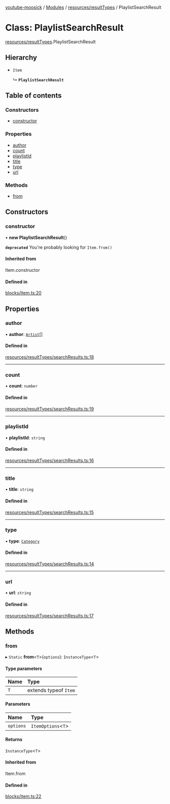 [youtube-moosick](../README.md) / [Modules](../modules.md) / [resources/resultTypes](../modules/resources_resultTypes.md) / PlaylistSearchResult

# Class: PlaylistSearchResult

[resources/resultTypes](../modules/resources_resultTypes.md).PlaylistSearchResult

## Hierarchy

- `Item`

  ↳ **`PlaylistSearchResult`**

## Table of contents

### Constructors

- [constructor](resources_resultTypes.PlaylistSearchResult.md#constructor)

### Properties

- [author](resources_resultTypes.PlaylistSearchResult.md#author)
- [count](resources_resultTypes.PlaylistSearchResult.md#count)
- [playlistId](resources_resultTypes.PlaylistSearchResult.md#playlistid)
- [title](resources_resultTypes.PlaylistSearchResult.md#title)
- [type](resources_resultTypes.PlaylistSearchResult.md#type)
- [url](resources_resultTypes.PlaylistSearchResult.md#url)

### Methods

- [from](resources_resultTypes.PlaylistSearchResult.md#from)

## Constructors

### constructor

• **new PlaylistSearchResult**()

**`deprecated`** You're probably looking for `Item.from()`

#### Inherited from

Item.constructor

#### Defined in

[blocks/item.ts:20](https://github.com/EvasiveXkiller/youtube-moosick/blob/54d14db/src/blocks/item.ts#L20)

## Properties

### author

• **author**: [`Artist`](resources_generalTypes.Artist.md)[]

#### Defined in

[resources/resultTypes/searchResults.ts:18](https://github.com/EvasiveXkiller/youtube-moosick/blob/54d14db/src/resources/resultTypes/searchResults.ts#L18)

___

### count

• **count**: `number`

#### Defined in

[resources/resultTypes/searchResults.ts:19](https://github.com/EvasiveXkiller/youtube-moosick/blob/54d14db/src/resources/resultTypes/searchResults.ts#L19)

___

### playlistId

• **playlistId**: `string`

#### Defined in

[resources/resultTypes/searchResults.ts:16](https://github.com/EvasiveXkiller/youtube-moosick/blob/54d14db/src/resources/resultTypes/searchResults.ts#L16)

___

### title

• **title**: `string`

#### Defined in

[resources/resultTypes/searchResults.ts:15](https://github.com/EvasiveXkiller/youtube-moosick/blob/54d14db/src/resources/resultTypes/searchResults.ts#L15)

___

### type

• **type**: [`Category`](../enums/enums.Category.md)

#### Defined in

[resources/resultTypes/searchResults.ts:14](https://github.com/EvasiveXkiller/youtube-moosick/blob/54d14db/src/resources/resultTypes/searchResults.ts#L14)

___

### url

• **url**: `string`

#### Defined in

[resources/resultTypes/searchResults.ts:17](https://github.com/EvasiveXkiller/youtube-moosick/blob/54d14db/src/resources/resultTypes/searchResults.ts#L17)

## Methods

### from

▸ `Static` **from**<`T`\>(`options`): `InstanceType`<`T`\>

#### Type parameters

| Name | Type |
| :------ | :------ |
| `T` | extends typeof `Item` |

#### Parameters

| Name | Type |
| :------ | :------ |
| `options` | `ItemOptions`<`T`\> |

#### Returns

`InstanceType`<`T`\>

#### Inherited from

Item.from

#### Defined in

[blocks/item.ts:22](https://github.com/EvasiveXkiller/youtube-moosick/blob/54d14db/src/blocks/item.ts#L22)
